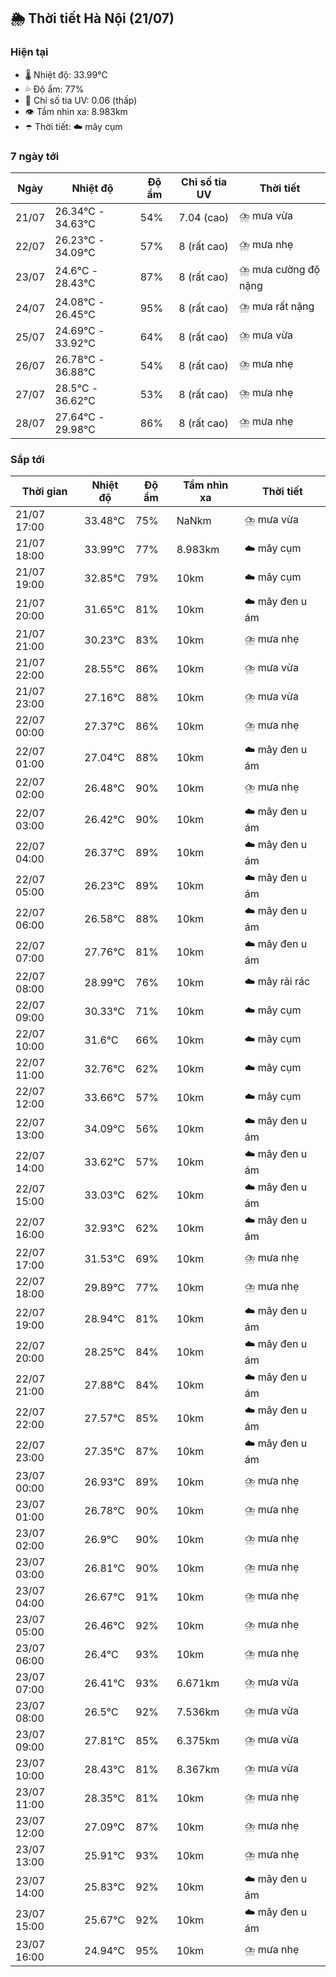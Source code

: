 ## 🌦️ Thời tiết Hà Nội (21/07)

### Hiện tại

- 🌡️ Nhiệt độ: 33.99℃
- 💦 Độ ẩm: 77%
- 🌟 Chỉ số tia UV: 0.06 (thấp)
- 👁️ Tầm nhìn xa: 8.983km
- ☂️ Thời tiết: ☁️ mây cụm

### 7 ngày tới

| Ngày | Nhiệt độ | Độ ẩm | Chỉ số tia UV | Thời tiết |
| --- | --- | --- | --- | --- |
| 21/07 | 26.34℃ - 34.63℃ | 54% | 7.04 (cao) | ⛈️ mưa vừa |
| 22/07 | 26.23℃ - 34.09℃ | 57% | 8 (rất cao) | ⛈️ mưa nhẹ |
| 23/07 | 24.6℃ - 28.43℃ | 87% | 8 (rất cao) | ⛈️ mưa cường độ nặng |
| 24/07 | 24.08℃ - 26.45℃ | 95% | 8 (rất cao) | ⛈️ mưa rất nặng |
| 25/07 | 24.69℃ - 33.92℃ | 64% | 8 (rất cao) | ⛈️ mưa vừa |
| 26/07 | 26.78℃ - 36.88℃ | 54% | 8 (rất cao) | ⛈️ mưa nhẹ |
| 27/07 | 28.5℃ - 36.62℃ | 53% | 8 (rất cao) | ⛈️ mưa nhẹ |
| 28/07 | 27.64℃ - 29.98℃ | 86% | 8 (rất cao) | ⛈️ mưa nhẹ |

### Sắp tới

| Thời gian | Nhiệt độ | Độ ẩm | Tầm nhìn xa | Thời tiết |
| --- | --- | --- | --- | --- |
| 21/07 17:00 | 33.48℃ | 75% | NaNkm | ⛈️ mưa vừa |
| 21/07 18:00 | 33.99℃ | 77% | 8.983km | ☁️ mây cụm |
| 21/07 19:00 | 32.85℃ | 79% | 10km | ☁️ mây cụm |
| 21/07 20:00 | 31.65℃ | 81% | 10km | ☁️ mây đen u ám |
| 21/07 21:00 | 30.23℃ | 83% | 10km | ⛈️ mưa nhẹ |
| 21/07 22:00 | 28.55℃ | 86% | 10km | ⛈️ mưa vừa |
| 21/07 23:00 | 27.16℃ | 88% | 10km | ⛈️ mưa vừa |
| 22/07 00:00 | 27.37℃ | 86% | 10km | ⛈️ mưa nhẹ |
| 22/07 01:00 | 27.04℃ | 88% | 10km | ☁️ mây đen u ám |
| 22/07 02:00 | 26.48℃ | 90% | 10km | ⛈️ mưa nhẹ |
| 22/07 03:00 | 26.42℃ | 90% | 10km | ☁️ mây đen u ám |
| 22/07 04:00 | 26.37℃ | 89% | 10km | ☁️ mây đen u ám |
| 22/07 05:00 | 26.23℃ | 89% | 10km | ☁️ mây đen u ám |
| 22/07 06:00 | 26.58℃ | 88% | 10km | ☁️ mây đen u ám |
| 22/07 07:00 | 27.76℃ | 81% | 10km | ☁️ mây đen u ám |
| 22/07 08:00 | 28.99℃ | 76% | 10km | ☁️ mây rải rác |
| 22/07 09:00 | 30.33℃ | 71% | 10km | ☁️ mây cụm |
| 22/07 10:00 | 31.6℃ | 66% | 10km | ☁️ mây cụm |
| 22/07 11:00 | 32.76℃ | 62% | 10km | ☁️ mây cụm |
| 22/07 12:00 | 33.66℃ | 57% | 10km | ☁️ mây cụm |
| 22/07 13:00 | 34.09℃ | 56% | 10km | ☁️ mây đen u ám |
| 22/07 14:00 | 33.62℃ | 57% | 10km | ☁️ mây đen u ám |
| 22/07 15:00 | 33.03℃ | 62% | 10km | ☁️ mây đen u ám |
| 22/07 16:00 | 32.93℃ | 62% | 10km | ☁️ mây đen u ám |
| 22/07 17:00 | 31.53℃ | 69% | 10km | ⛈️ mưa nhẹ |
| 22/07 18:00 | 29.89℃ | 77% | 10km | ⛈️ mưa nhẹ |
| 22/07 19:00 | 28.94℃ | 81% | 10km | ☁️ mây đen u ám |
| 22/07 20:00 | 28.25℃ | 84% | 10km | ☁️ mây đen u ám |
| 22/07 21:00 | 27.88℃ | 84% | 10km | ☁️ mây đen u ám |
| 22/07 22:00 | 27.57℃ | 85% | 10km | ☁️ mây đen u ám |
| 22/07 23:00 | 27.35℃ | 87% | 10km | ☁️ mây đen u ám |
| 23/07 00:00 | 26.93℃ | 89% | 10km | ⛈️ mưa nhẹ |
| 23/07 01:00 | 26.78℃ | 90% | 10km | ⛈️ mưa nhẹ |
| 23/07 02:00 | 26.9℃ | 90% | 10km | ⛈️ mưa nhẹ |
| 23/07 03:00 | 26.81℃ | 90% | 10km | ⛈️ mưa nhẹ |
| 23/07 04:00 | 26.67℃ | 91% | 10km | ⛈️ mưa nhẹ |
| 23/07 05:00 | 26.46℃ | 92% | 10km | ⛈️ mưa nhẹ |
| 23/07 06:00 | 26.4℃ | 93% | 10km | ⛈️ mưa nhẹ |
| 23/07 07:00 | 26.41℃ | 93% | 6.671km | ⛈️ mưa vừa |
| 23/07 08:00 | 26.5℃ | 92% | 7.536km | ⛈️ mưa vừa |
| 23/07 09:00 | 27.81℃ | 85% | 6.375km | ⛈️ mưa vừa |
| 23/07 10:00 | 28.43℃ | 81% | 8.367km | ⛈️ mưa vừa |
| 23/07 11:00 | 28.35℃ | 81% | 10km | ⛈️ mưa nhẹ |
| 23/07 12:00 | 27.09℃ | 87% | 10km | ⛈️ mưa nhẹ |
| 23/07 13:00 | 25.91℃ | 93% | 10km | ⛈️ mưa nhẹ |
| 23/07 14:00 | 25.83℃ | 92% | 10km | ☁️ mây đen u ám |
| 23/07 15:00 | 25.67℃ | 92% | 10km | ☁️ mây đen u ám |
| 23/07 16:00 | 24.94℃ | 95% | 10km | ⛈️ mưa nhẹ |
